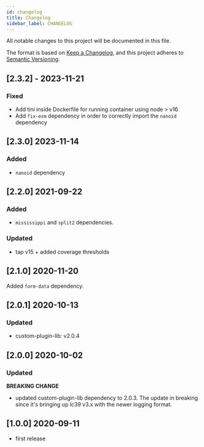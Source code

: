 ```yaml
---
id: changelog
title: Changelog
sidebar_label: CHANGELOG
---
```




All notable changes to this project will be documented in this file.

The format is based on [Keep a Changelog](https://keepachangelog.com/en/1.0.0/),
and this project adheres to [Semantic Versioning](https://semver.org/spec/v2.0.0.html).

## [2.3.2] - 2023-11-21

### Fixed

- Add tini inside Dockerfile for running container using node > v16
- Add `fix-esm` dependency in order to correctly import the `nanoid` dependency
 
## [2.3.0] 2023-11-14

### Added
- `nanoid` dependency

## [2.2.0] 2021-09-22

### Added

- `mississippi` and `split2` dependencies.

### Updated

- tap v15 + added coverage thresholds

## [2.1.0] 2020-11-20

Added `form-data` dependency.

## [2.0.1] 2020-10-13

### Updated

- custom-plugin-lib: v2.0.4

## [2.0.0] 2020-10-02

### Updated

**BREAKING CHANGE**
- updated custom-plugin-lib dependency to 2.0.3.  The update in breaking since it's bringing up lc39 v3.x with the newer logging format.

## [1.0.0] 2020-09-11

 - first release
